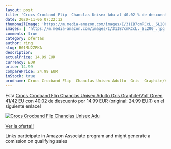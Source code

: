 ```yaml
---
layout: post
title: 'Crocs Crocband Flip  Chanclas Unisex Adu al 40.02 % de descuento'
date: 2020-11-06 07:22:12
thumbnailImage: 'https://m.media-amazon.com/images/I/31IB7cmRCcL._SL200_.jpg'
images: [ 'https://m.media-amazon.com/images/I/31IB7cmRCcL._SL200_.jpg' ]
comments: true
category: ofertas
author: ring
slug: B01MU2ZPKA
description:
actualPrice: 14.99 EUR
currency: EUR
price: 14.99
comparePrice: 24.99 EUR
inStock: true
prodname: Crocs Crocband Flip  Chanclas Unisex Adulto  Gris  Graphite/Volt Green   41/42 EU
---
```


Está [Crocs Crocband Flip  Chanclas Unisex Adulto  Gris  Graphite/Volt Green   41/42 EU](https://www.amazon.es/dp/B01MU2ZPKA/?tag=tolees-21) con 40.02 de descuento por 14.99 EUR (original: 24.99 EUR) en el siguiente enlace!

[![Crocs Crocband Flip  Chanclas Unisex Adu](https://m.media-amazon.com/images/I/31IB7cmRCcL._SL200_.jpg)](https://www.amazon.es/dp/B01MU2ZPKA/?tag=tolees-21)

[Ver la oferta!!](https://www.amazon.es/dp/B01MU2ZPKA/?tag=tolees-21)

Links participate in Amazon Associate program and might generate a comission on qualifying sales


